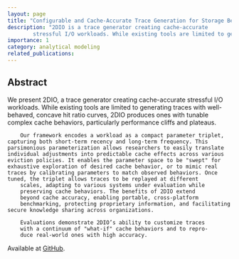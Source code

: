 ```yaml
---
layout: page
title: "Configurable and Cache-Accurate Trace Generation for Storage Benchmarking"
description: "2DIO is a trace generator creating cache-accurate
        stressful I/O workloads. While existing tools are limited to generating traces with well-behaved, concave hit ratio curves, 2DIO produces ones with tunable complex cache behaviors, particularly performance cliffs and plateaus." 
importance: 1
category: analytical modeling
related_publications: 
---
```


## Abstract
We present 2DIO, a trace generator creating cache-accurate
        stressful I/O workloads. While existing tools are limited to
        generating traces with well-behaved, concave hit ratio curves,
        2DIO produces ones with tunable complex cache behaviors,
        particularly performance cliffs and plateaus.
        
        Our framework encodes a workload as a compact parameter triplet, capturing both short-term recency and long-term frequency. This parsimonious parameterization allows researchers to easily translate individual adjustments into predictable cache effects across various eviction policies. It enables the parameter space to be "swept" for exhaustive exploration of desired cache behavior, or to mimic real traces by calibrating parameters to match observed behaviors. Once tuned, the triplet allows traces to be replayed at different
        scales, adapting to various systems under evaluation while
        preserving cache behaviors. The benefits of 2DIO extend
        beyond cache accuracy, enabling portable, cross-platform
        benchmarking, protecting proprietary information, and facilitating secure knowledge sharing across organizations.
        
        Evaluations demonstrate 2DIO’s ability to customize traces
        with a continuum of "what-if" cache behaviors and to repro-
        duce real-world ones with high accuracy.

Available at [GitHub](https://github.com/Effygal/trace-gen).